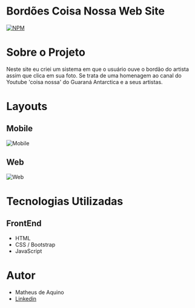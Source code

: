 # Bordões Coisa Nossa Web Site
[![NPM](http://img.shields.io/npm/l/react)](https://github.com/MatheusDeAquino/Bordoes-Coisa-Nossa-Web-Site/blob/main/LICENSE)

# Sobre o Projeto
Neste site eu criei um sistema em que o usuário ouve o bordão do artista assim que clica em sua foto. Se trata de uma homenagem ao canal do Youtube 'coisa nossa' do Guaraná Antarctica e a seus artistas.

# Layouts
## Mobile
![Mobile](https://github.com/MatheusDeAquino/Bordoes-Coisa-Nossa-Web-Site/blob/main/Readme%20assets/mobile%20bordoes%20coisa%20nossa%20web%20site.gif)
## Web
![Web](https://github.com/MatheusDeAquino/Bordoes-Coisa-Nossa-Web-Site/blob/main/Readme%20assets/web%20bordoes%20coisa%20nossa%20web%20site.gif)

# Tecnologias Utilizadas
## FrontEnd
- HTML
- CSS / Bootstrap
- JavaScript

# Autor
- Matheus de Aquino
- [Linkedin](https://www.linkedin.com/in/matheus-de-aquino/)
